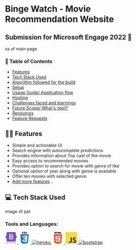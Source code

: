 # Binge Watch - Movie Recommendation Website
## Submission for Microsoft Engage 2022 🌟

ss of main page

### 📌 Table of Contents
* [Features](#features)
* [Tech Stack Used](#tech-stack)
* [Algorithm followed for the build](#agile)
* [Setup](#set-up)
* [Usage Guide/ Application flow](#usage)
* [Hosting](#hosting)
* [Challenges faced and learnings](#challenges)
* [Future Scope/ What's next?](#scope)
* [Resources](#resources)
* [Feature Requests](#feature-request)

<a id="features"></a>
## 🎇🚀 Features
- Simple and actionable UI
- Search engine with autocomplete predictions
- Provides information about Top cast of the movie
- Easy access to recommended movies
- Provides option to search for movie with genre of like 
- Optional option of year along with genre is available
- Offer ten movies with selected genre
- [Add more features](#feature-request)...

<a id="tech-stack"></a>
## 💻 Tech Stack Used
image of ppt
### Tools and Languages: 
<p align="left"> <a href="https://getbootstrap.com" target="_blank"> <img src="https://raw.githubusercontent.com/devicons/devicon/master/icons/bootstrap/bootstrap-plain-wordmark.svg" alt="bootstrap" width="40" height="40"/> </a> <a href="https://www.w3schools.com/css/" target="_blank"> <img src="https://raw.githubusercontent.com/devicons/devicon/master/icons/css3/css3-original-wordmark.svg" alt="css3" width="40" height="40"/><a href="https://heroku.com" target="_blank"> <img src="https://www.vectorlogo.zone/logos/heroku/heroku-icon.svg" alt="heroku" width="40" height="40"/> </a> <a href="https://www.w3.org/html/" target="_blank"> <img src="https://raw.githubusercontent.com/devicons/devicon/master/icons/html5/html5-original-wordmark.svg" alt="html5" width="40" height="40"/> </a> <a href="https://developer.mozilla.org/en-US/docs/Web/JavaScript" target="_blank"><img src="https://raw.githubusercontent.com/devicons/devicon/master/icons/javascript/javascript-original.svg"  alt="Javascript" width="40" height="40"</a><a href="https://www.python.org" target="_blank"> <img src="https://raw.githubusercontent.com/devicons/devicon/master/icons/python/python.svg" alt="bootstrap" width="40" height="40"/> </a> </p>
